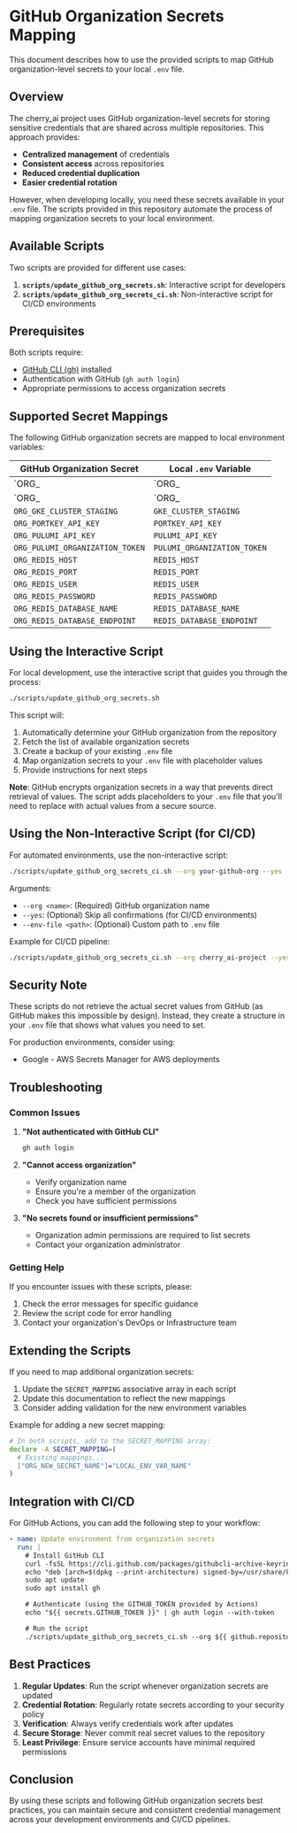 # GitHub Organization Secrets Mapping

This document describes how to use the provided scripts to map GitHub organization-level secrets to your local `.env` file.

## Overview

The cherry_ai project uses GitHub organization-level secrets for storing sensitive credentials that are shared across multiple repositories. This approach provides:

- **Centralized management** of credentials
- **Consistent access** across repositories
- **Reduced credential duplication**
- **Easier credential rotation**

However, when developing locally, you need these secrets available in your `.env` file. The scripts provided in this repository automate the process of mapping organization secrets to your local environment.

## Available Scripts

Two scripts are provided for different use cases:

1. **`scripts/update_github_org_secrets.sh`**: Interactive script for developers
2. **`scripts/update_github_org_secrets_ci.sh`**: Non-interactive script for CI/CD environments

## Prerequisites

Both scripts require:

- [GitHub CLI (gh)](https://cli.github.com/manual/installation) installed
- Authentication with GitHub (`gh auth login`)
- Appropriate permissions to access organization secrets

## Supported Secret Mappings

The following GitHub organization secrets are mapped to local environment variables:

| GitHub Organization Secret         | Local `.env` Variable          |
| ---------------------------------- | ------------------------------ |
| `ORG_| `ORG_| `ORG_| `ORG_VERTEX_KEY`                   | `VERTEX_KEY`                   |
| `ORG_| `ORG_| `ORG_GKE_CLUSTER_PROD`             | `GKE_CLUSTER_PROD`             |
| `ORG_GKE_CLUSTER_STAGING`          | `GKE_CLUSTER_STAGING`          |
| `ORG_PORTKEY_API_KEY`              | `PORTKEY_API_KEY`              |
| `ORG_PULUMI_API_KEY`               | `PULUMI_API_KEY`               |
| `ORG_PULUMI_ORGANIZATION_TOKEN`    | `PULUMI_ORGANIZATION_TOKEN`    |
| `ORG_REDIS_HOST`                   | `REDIS_HOST`                   |
| `ORG_REDIS_PORT`                   | `REDIS_PORT`                   |
| `ORG_REDIS_USER`                   | `REDIS_USER`                   |
| `ORG_REDIS_PASSWORD`               | `REDIS_PASSWORD`               |
| `ORG_REDIS_DATABASE_NAME`          | `REDIS_DATABASE_NAME`          |
| `ORG_REDIS_DATABASE_ENDPOINT`      | `REDIS_DATABASE_ENDPOINT`      |

## Using the Interactive Script

For local development, use the interactive script that guides you through the process:

```bash
./scripts/update_github_org_secrets.sh
```

This script will:

1. Automatically determine your GitHub organization from the repository
2. Fetch the list of available organization secrets
3. Create a backup of your existing `.env` file
4. Map organization secrets to your `.env` file with placeholder values
5. Provide instructions for next steps

**Note**: GitHub encrypts organization secrets in a way that prevents direct retrieval of values. The script adds placeholders to your `.env` file that you'll need to replace with actual values from a secure source.

## Using the Non-Interactive Script (for CI/CD)

For automated environments, use the non-interactive script:

```bash
./scripts/update_github_org_secrets_ci.sh --org your-github-org --yes
```

Arguments:

- `--org <name>`: (Required) GitHub organization name
- `--yes`: (Optional) Skip all confirmations (for CI/CD environments)
- `--env-file <path>`: (Optional) Custom path to `.env` file

Example for CI/CD pipeline:

```bash
./scripts/update_github_org_secrets_ci.sh --org cherry_ai-project --yes
```

## Security Note

These scripts do not retrieve the actual secret values from GitHub (as GitHub makes this impossible by design). Instead, they create a structure in your `.env` file that shows what values you need to set.

For production environments, consider using:

- Google - AWS Secrets Manager for AWS deployments

## Troubleshooting

### Common Issues

1. **"Not authenticated with GitHub CLI"**

   ```bash
   gh auth login
   ```

2. **"Cannot access organization"**

   - Verify organization name
   - Ensure you're a member of the organization
   - Check you have sufficient permissions

3. **"No secrets found or insufficient permissions"**
   - Organization admin permissions are required to list secrets
   - Contact your organization administrator

### Getting Help

If you encounter issues with these scripts, please:

1. Check the error messages for specific guidance
2. Review the script code for error handling
3. Contact your organization's DevOps or Infrastructure team

## Extending the Scripts

If you need to map additional organization secrets:

1. Update the `SECRET_MAPPING` associative array in each script
2. Update this documentation to reflect the new mappings
3. Consider adding validation for the new environment variables

Example for adding a new secret mapping:

```bash
# In both scripts, add to the SECRET_MAPPING array:
declare -A SECRET_MAPPING=(
  # Existing mappings...
  ["ORG_NEW_SECRET_NAME"]="LOCAL_ENV_VAR_NAME"
)
```

## Integration with CI/CD

For GitHub Actions, you can add the following step to your workflow:

```yaml
- name: Update environment from organization secrets
  run: |
    # Install GitHub CLI
    curl -fsSL https://cli.github.com/packages/githubcli-archive-keyring.gpg | sudo dd of=/usr/share/keyrings/githubcli-archive-keyring.gpg
    echo "deb [arch=$(dpkg --print-architecture) signed-by=/usr/share/keyrings/githubcli-archive-keyring.gpg] https://cli.github.com/packages stable main" | sudo tee /etc/apt/sources.list.d/github-cli.list > /dev/null
    sudo apt update
    sudo apt install gh

    # Authenticate (using the GITHUB_TOKEN provided by Actions)
    echo "${{ secrets.GITHUB_TOKEN }}" | gh auth login --with-token

    # Run the script
    ./scripts/update_github_org_secrets_ci.sh --org ${{ github.repository_owner }} --yes
```

## Best Practices

1. **Regular Updates**: Run the script whenever organization secrets are updated
2. **Credential Rotation**: Regularly rotate secrets according to your security policy
3. **Verification**: Always verify credentials work after updates
4. **Secure Storage**: Never commit real secret values to the repository
5. **Least Privilege**: Ensure service accounts have minimal required permissions

## Conclusion

By using these scripts and following GitHub organization secrets best practices, you can maintain secure and consistent credential management across your development environments and CI/CD pipelines.
